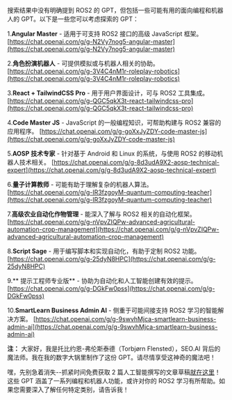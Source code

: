 搜索结果中没有明确提到 ROS2 的 GPT，但包括一些可能有用的面向编程和机器人的 GPT。以下是一些您可以考虑探索的 GPT：

1.**Angular Master** - 适用于可支持 ROS2 接口的高级 JavaScript 框架。
   [https://chat.openai.com/g/g-N2Vy7nog5-angular-master](https://chat.openai.com/g/g-N2Vy7nog5-angular-master)

2.**角色扮演机器人** - 可提供模拟或与机器人相关的协助。
   [https://chat.openai.com/g/g-3V4C4nM1r-roleplay-robotics](https://chat.openai.com/g/g-3V4C4nM1r-roleplay-robotics)

3.**React + TailwindCSS Pro** - 用于用户界面设计，可与 ROS2 工具集成。
   [https://chat.openai.com/g/g-QGC5qkX3t-react-tailwindcss-pro](https://chat.openai.com/g/g-QGC5qkX3t-react-tailwindcss-pro)

4.**Code Master JS** - JavaScript 的一般编程知识，可帮助构建与 ROS2 兼容的应用程序。
   [https://chat.openai.com/g/g-goXxJyZDY-code-master-js](https://chat.openai.com/g/g-goXxJyZDY-code-master-js)

5.**AOSP 技术专家** - 针对基于 Android 和 Linux 的系统，与使用 ROS2 的移动机器人技术相关。
   [https://chat.openai.com/g/g-8d3udA9X2-aosp-technical-expert](https://chat.openai.com/g/g-8d3udA9X2-aosp-technical-expert)

6.**量子计算教师** - 可能有助于理解复杂的机器人算法。
   [https://chat.openai.com/g/g-IR3fzgoyM-quantum-computing-teacher](https://chat.openai.com/g/g-IR3fzgoyM-quantum-computing-teacher)

7.**高级农业自动化作物管理** - 能深入了解与 ROS2 相关的自动化框架。
   [https://chat.openai.com/g/g-nVpvZIQPw-advanced-agricultural-automation-crop-management](https://chat.openai.com/g/g-nVpvZIQPw-advanced-agricultural-automation-crop-management)

8.**Script Sage** - 用于编写脚本和实现自动化，有助于定制 ROS2 功能。
   [https://chat.openai.com/g/g-25dyN8HPC](https://chat.openai.com/g/g-25dyN8HPC)

9.** 提示工程师专业版** - 协助为自动化和人工智能创建有效的提示。
   [https://chat.openai.com/g/g-DGkFw0pss](https://chat.openai.com/g/g-DGkFw0pss)

10.**SmartLearn Business Admin AI** - 侧重于可能间接支持 ROS2 学习的智能解决方案。
    [https://chat.openai.com/g/g-9swvhMjca-smartlearn-business-admin-ai](https://chat.openai.com/g/g-9swvhMjca-smartlearn-business-admin-ai)

**注：** 大家好，我是托比约恩-弗伦斯泰德（Torbjørn Flensted），SEO.AI 背后的魔法师。我在我的数字大锅里制作了这份 GPT。请尽情享受这神奇的魔法吧！

嘿，先别急着消失--抓紧时间免费获取 2 篇人工智能撰写的文章草稿[就在这里](https://app.seo.ai/register#openai)！
这些 GPT 涵盖了一系列编程和机器人功能，或许对你的 ROS2 学习有所帮助。如果您需要深入了解任何特定类别，请告诉我！